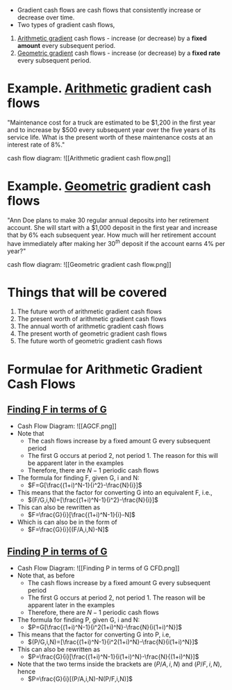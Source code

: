 - Gradient cash flows are cash flows that consistently increase or decrease over time.
- Two types of gradient cash flows,
1. <u>Arithmetic gradient</u> cash flows - increase (or decrease) by a **fixed amount** every subsequent period.
2. <u>Geometric gradient</u> cash flows - increase (or decrease) by a **fixed rate** every subsequent period.
# Example. <u>Arithmetic</u> gradient cash flows
"Maintenance cost for a truck are estimated to be \$1,200 in the first year and to increase by \$500 every subsequent year over the five years of its service life. What is the present worth of these maintenance costs at an interest rate of 8%."

cash flow diagram:
![[Arithmetic gradient cash flow.png]]
# Example. <u>Geometric</u> gradient cash flows
"Ann Doe plans to make 30 regular annual deposits into her retirement account. She will start with a \$1,000 deposit in the first year and increase that by 6% each subsequent year. How much will her retirement account have immediately after making her $30^{th}$ deposit if the account earns 4% per year?"

cash flow diagram:
![[Geometric gradient cash flow.png]]
# Things that will be covered
1. The future worth of arithmetic gradient cash flows
2. The present worth of arithmetic gradient cash flows
3. The annual worth of arithmetic gradient cash flows
4. The present worth of geometric gradient cash flows
5. The future worth of geometric gradient cash flows

# Formulae for Arithmetic Gradient Cash Flows
## <u>Finding F in terms of G</u>
- Cash Flow Diagram:
![[AGCF.png]]
- Note that
	- The cash flows increase by a fixed amount G every subsequent period
	- The first G occurs at period 2, not period 1. The reason for this will be apparent later in the examples
	- Therefore, there are $N-1$ periodic cash flows
- The formula for finding F, given G, i and N:
	- $F=G[\frac{(1+i)^N-1}{i^2}-\frac{N}{i}]$
- This means that the factor for converting G into an equivalent F, i.e.,
	- $(F/G,i,N)=[\frac{(1+i)^N-1}{i^2}-\frac{N}{i}]$
- This can also be rewritten as
	- $F=\frac{G}{i}[\frac{(1+i)^N-1}{i}-N]$
- Which is can also be in the form of
	- $F=\frac{G}{i}[(F/A,i,N)-N]$

## <u>Finding P in terms of G</u>
- Cash Flow Diagram:
![[Finding P in terms of G CFD.png]]
- Note that, as before
	- The cash flows increase by a fixed amount G every subsequent period
	- The first G occurs at period 2, not period 1. The reason will be apparent later in the examples
	- Therefore, there are $N-1$ periodic cash flows
- The formula for finding P, given G, i and N:
	- $P=G[\frac{(1+i)^N-1}{i^2(1+i)^N}-\frac{N}{i(1+i)^N}]$
- This means that the factor for converting G into P, i.e,
	- $(P/G,i,N)=[\frac{(1+i)^N-1}{i^2(1+i)^N}-\frac{N}{i(1+i)^N}]$
- This can also be rewritten as
	- $P=\frac{G}{i}[\frac{(1+i)^N-1}{i(1+i)^N}-\frac{N}{(1+i)^N}]$
- Note that the two terms inside the brackets are $(P/A,i,N)$ and $(P/F,i,N)$, hence
	- $P=\frac{G}{i}[(P/A,i,N)-N(P/F,i,N)]$